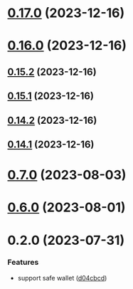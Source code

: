 # [0.17.0](https://github.com/yeager-eren/rango-client/compare/provider-safe@0.16.0...provider-safe@0.17.0) (2023-12-16)



# [0.16.0](https://github.com/yeager-eren/rango-client/compare/provider-safe@0.15.2...provider-safe@0.16.0) (2023-12-16)



## [0.15.2](https://github.com/yeager-eren/rango-client/compare/provider-safe@0.15.1...provider-safe@0.15.2) (2023-12-16)



## [0.15.1](https://github.com/yeager-eren/rango-client/compare/provider-safe@0.14.2...provider-safe@0.15.1) (2023-12-16)



## [0.14.2](https://github.com/yeager-eren/rango-client/compare/provider-safe@0.14.1-next.70...provider-safe@0.14.2) (2023-12-16)



## [0.14.1](https://github.com/yeager-eren/rango-client/compare/provider-safe@0.15.0...provider-safe@0.14.1) (2023-12-16)



# [0.7.0](https://github.com/rango-exchange/rango-client/compare/provider-safe@0.6.0...provider-safe@0.7.0) (2023-08-03)



# [0.6.0](https://github.com/rango-exchange/rango-client/compare/provider-safe@0.5.0...provider-safe@0.6.0) (2023-08-01)



# 0.2.0 (2023-07-31)


### Features

* support safe wallet ([d04cbcd](https://github.com/rango-exchange/rango-client/commit/d04cbcd2a612755563512d9dff6f2312088d8b4d))



